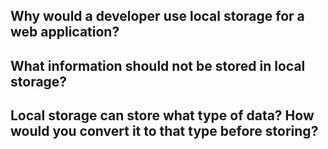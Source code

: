 ## Why would a developer use local storage for a web application?


## What information should not be stored in local storage?


## Local storage can store what type of data? How would you convert it to that type before storing?

